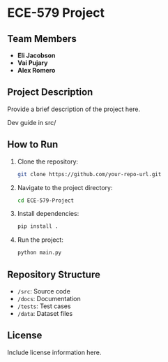# ECE-579 Project

## Team Members
- **Eli Jacobson**
- **Vai Pujary**
- **Alex Romero**

## Project Description
Provide a brief description of the project here.

Dev guide in src/

## How to Run
1. Clone the repository:
    ```bash
    git clone https://github.com/your-repo-url.git
    ```
2. Navigate to the project directory:
    ```bash
    cd ECE-579-Project
    ```
3. Install dependencies:
    ```bash
    pip install .
    ```
4. Run the project:
    ```bash
    python main.py
    ```

## Repository Structure
- `/src`: Source code
- `/docs`: Documentation
- `/tests`: Test cases
- `/data`: Dataset files

## License
Include license information here.